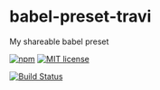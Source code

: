 # babel-preset-travi

My shareable babel preset

<!-- consumer badges -->
[![npm][npm-badge]][npm-link]
[![MIT license][license-badge]][license-link]

<!-- status badges -->
[![Build Status][ci-badge]][ci-link]

<!-- contribution badges -->

[npm-link]: https://www.npmjs.com/package/babel-preset-travi
[npm-badge]: https://img.shields.io/npm/v/babel-preset-travi.svg
[license-link]: LICENSE
[license-badge]: https://img.shields.io/github/license/travi/babel-preset-travi.svg
[ci-link]: https://travis-ci.org/travi/babel-preset-travi
[ci-badge]: https://img.shields.io/travis/travi/babel-preset-travi.svg?branch=master
